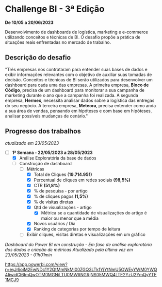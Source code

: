 # Challenge BI - 3ª Edição

**De 10/05 a 20/06/2023**

Desenvolvimento de dashboards de logística, marketing e e-commerce utilizando conceitos e técnicas de BI.
O desafio propõe a prática de situações reais enfrentadas no mercado de trabalho. 

## Descrição do desafio

"Três empresas nos contrataram para entender suas bases de dados e exibir informações relevantes com o objetivo de auxiliar suas tomadas de decisão.
Conceitos e técnicas de BI serão utilizados para desenvolver um dashboard para cada uma das empresas.
A primeira empresa, **Bloco de Código**, precisa de um dashboard para monitorar a sua campanha de marketing durante o ano que a campanha foi realizada.
A segunda empresa, **Hermex**, necessita analisar dados sobre a logística das entregas do seu negócio.
A terceira empresa, **Meteora**, precisa entender como anda a sua área de vendas, pensando em hipóteses e com base em hipóteses, analisar possíveis mudanças de cenário."

## Progresso dos trabalhos
*atualizado em 23/05/2023*

- [ ] **1ª Semana - 22/05/2023 a 28/05/2023**
  - [x] Análise Exploratória da base de dados
  - [ ] Construção de dashboard 
    - [ ] Métricas
      - [x] Total de Cliques **(19.714.951)**
      - [x] Percentual de cliques em redes sociais **(98,5%)**
      - [x] CTR **(51,8%)**
      - [x] % de pesquisa - por artigo
      - [x] % de cliques pagos **(1,5%)**
      - [x] % de visitas diretas
      - [x] Qtd de visualizações - artigo
        - [x] Métrica se a quantidade de visualizações do artigo é maior ou menor que a média
      - [x] Novos usuários / Dia
      - [x] Ranking de categorias por tempo de leitura
    - [ ] Exibir cliques, visitas diretas e visualizações em um gráfico

*Dashboard do Power BI em construção - Em fase de análise exploratória dos dados e criação de métricas*
*Atualizado pela última vez em 23/05/2023 - 01h01min*

 https://app.powerbi.com/view?r=eyJrIjoiM2EwNDc1Y2QtMmNkMi00ZGQ3LTk1YjYtNmU5OWEyYWM0YWQ4IiwidCI6ImQwOTM0MGNiLTU0MWItNGRjNS05MWQ4LTE2YzU2YmQyYTE1MCJ9